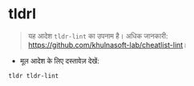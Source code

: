# tldrl

> यह आदेश `tldr-lint` का उपनाम है।
> अधिक जानकारी: <https://github.com/khulnasoft-lab/cheatlist-lint>।

- मूल आदेश के लिए दस्तावेज़ देखें:

`tldr tldr-lint`
